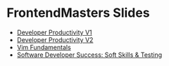 # FrontendMasters Slides

- [Developer Productivity V1](https://theprimeagen.github.io/dev-productivity/)
- [Developer Productivity V2](https://frontendmasters.github.io/dev-prod-2/)
- [Vim Fundamentals](https://theprimeagen.github.io/vim-fundamentals/)
- [Software Developer Success: Soft Skills & Testing](https://software-developer-success.my.canva.site/)


